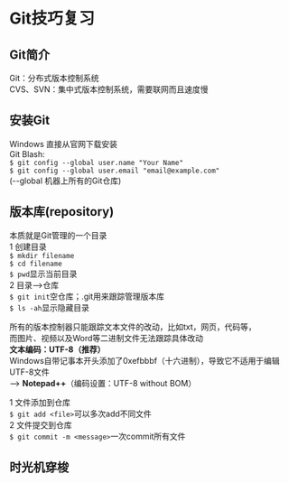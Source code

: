 # Git技巧复习
 
## Git简介  
Git：分布式版本控制系统  
CVS、SVN：集中式版本控制系统，需要联网而且速度慢
 
## 安装Git  
Windows 直接从官网下载安装  
Git Blash:  
  `$ git config --global user.name "Your Name"`  
  `$ git config --global user.email "email@example.com"`  
(--global 机器上所有的Git仓库)
 
## 版本库(repository)  
本质就是Git管理的一个目录  
1 创建目录  
`$ mkdir filename`  
`$ cd filename`  
`$ pwd`显示当前目录  
2 目录-->仓库  
`$ git init`空仓库；.git用来跟踪管理版本库  
`$ ls -ah`显示隐藏目录
 
所有的版本控制器只能跟踪文本文件的改动，比如txt，网页，代码等，  
而图片、视频以及Word等二进制文件无法跟踪具体改动  
**文本编码：UTF-8（推荐）**  
Windows自带记事本开头添加了0xefbbbf（十六进制），导致它不适用于编辑UTF-8文件  
--> **Notepad++**（编码设置：UTF-8 without BOM）
 
1 文件添加到仓库  
`$ git add <file>`可以多次add不同文件  
2 文件提交到仓库  
`$ git commit -m <message>`一次commit所有文件
 
 ## 时光机穿梭
